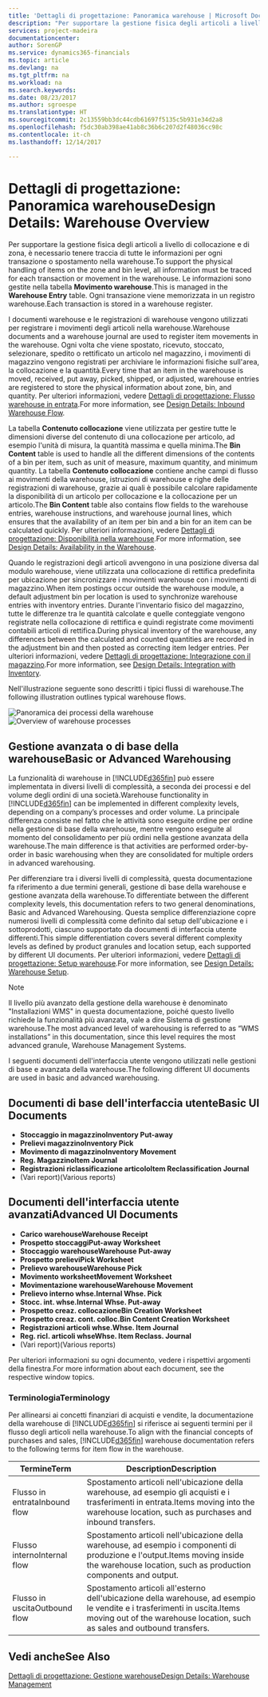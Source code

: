 ```yaml
---
title: 'Dettagli di progettazione: Panoramica warehouse | Microsoft Docs'
description: "Per supportare la gestione fisica degli articoli a livello di collocazione e di zona, è necessario tenere traccia di tutte le informazioni per ogni transazione o spostamento nella warehouse. Le informazioni sono gestite nella tabella **Movimento warehouse**. Ogni transazione viene memorizzata in un registro warehouse."
services: project-madeira
documentationcenter: 
author: SorenGP
ms.service: dynamics365-financials
ms.topic: article
ms.devlang: na
ms.tgt_pltfrm: na
ms.workload: na
ms.search.keywords: 
ms.date: 08/23/2017
ms.author: sgroespe
ms.translationtype: HT
ms.sourcegitcommit: 2c13559bb3dc44cdb61697f5135c5b931e34d2a8
ms.openlocfilehash: f5dc30ab398ae41ab8c36b6c207d2f48036cc98c
ms.contentlocale: it-ch
ms.lasthandoff: 12/14/2017

---
```

# <a name="design-details-warehouse-overview"></a><span data-ttu-id="02ea1-105">Dettagli di progettazione: Panoramica warehouse</span><span class="sxs-lookup"><span data-stu-id="02ea1-105">Design Details: Warehouse Overview</span></span>
<span data-ttu-id="02ea1-106">Per supportare la gestione fisica degli articoli a livello di collocazione e di zona, è necessario tenere traccia di tutte le informazioni per ogni transazione o spostamento nella warehouse.</span><span class="sxs-lookup"><span data-stu-id="02ea1-106">To support the physical handling of items on the zone and bin level, all information must be traced for each transaction or movement in the warehouse.</span></span> <span data-ttu-id="02ea1-107">Le informazioni sono gestite nella tabella **Movimento warehouse**.</span><span class="sxs-lookup"><span data-stu-id="02ea1-107">This is managed in the **Warehouse Entry** table.</span></span> <span data-ttu-id="02ea1-108">Ogni transazione viene memorizzata in un registro warehouse.</span><span class="sxs-lookup"><span data-stu-id="02ea1-108">Each transaction is stored in a warehouse register.</span></span>  

<span data-ttu-id="02ea1-109">I documenti warehouse e le registrazioni di warehouse vengono utilizzati per registrare i movimenti degli articoli nella warehouse.</span><span class="sxs-lookup"><span data-stu-id="02ea1-109">Warehouse documents and a warehouse journal are used to register item movements in the warehouse.</span></span> <span data-ttu-id="02ea1-110">Ogni volta che viene spostato, ricevuto, stoccato, selezionare, spedito o rettificato un articolo nel magazzino, i movimenti di magazzino vengono registrati per archiviare le informazioni fisiche sull'area, la collocazione e la quantità.</span><span class="sxs-lookup"><span data-stu-id="02ea1-110">Every time that an item in the warehouse is moved, received, put away, picked, shipped, or adjusted, warehouse entries are registered to store the physical information about zone, bin, and quantity.</span></span> <span data-ttu-id="02ea1-111">Per ulteriori informazioni, vedere [Dettagli di progettazione: Flusso warehouse in entrata](design-details-outbound-warehouse-flow.md).</span><span class="sxs-lookup"><span data-stu-id="02ea1-111">For more information, see [Design Details: Inbound Warehouse Flow](design-details-outbound-warehouse-flow.md).</span></span>  

<span data-ttu-id="02ea1-112">La tabella **Contenuto collocazione** viene utilizzata per gestire tutte le dimensioni diverse del contenuto di una collocazione per articolo, ad esempio l'unità di misura, la quantità massima e quella minima.</span><span class="sxs-lookup"><span data-stu-id="02ea1-112">The **Bin Content** table is used to handle all the different dimensions of the contents of a bin per item, such as unit of measure, maximum quantity, and minimum quantity.</span></span> <span data-ttu-id="02ea1-113">La tabella **Contenuto collocazione** contiene anche campi di flusso ai movimenti della warehouse, istruzioni di warehouse e righe delle registrazioni di warehouse, grazie ai quali è possibile calcolare rapidamente la disponibilità di un articolo per collocazione e la collocazione per un articolo.</span><span class="sxs-lookup"><span data-stu-id="02ea1-113">The **Bin Content** table also contains flow fields to the warehouse entries, warehouse instructions, and warehouse journal lines, which ensures that the availability of an item per bin and a bin for an item can be calculated quickly.</span></span> <span data-ttu-id="02ea1-114">Per ulteriori informazioni, vedere [Dettagli di progettazione: Disponibilità nella warehouse](design-details-availability-in-the-warehouse.md).</span><span class="sxs-lookup"><span data-stu-id="02ea1-114">For more information, see [Design Details: Availability in the Warehouse](design-details-availability-in-the-warehouse.md).</span></span>  

<span data-ttu-id="02ea1-115">Quando le registrazioni degli articoli avvengono in una posizione diversa dal modulo warehouse, viene utilizzata una collocazione di rettifica predefinita per ubicazione per sincronizzare i movimenti warehouse con i movimenti di magazzino.</span><span class="sxs-lookup"><span data-stu-id="02ea1-115">When item postings occur outside the warehouse module, a default adjustment bin per location is used to synchronize warehouse entries with inventory entries.</span></span> <span data-ttu-id="02ea1-116">Durante l'inventario fisico del magazzino, tutte le differenze tra le quantità calcolate e quelle conteggiate vengono registrate nella collocazione di rettifica e quindi registrate come movimenti contabili articoli di rettifica.</span><span class="sxs-lookup"><span data-stu-id="02ea1-116">During physical inventory of the warehouse, any differences between the calculated and counted quantities are recorded in the adjustment bin and then posted as correcting item ledger entries.</span></span> <span data-ttu-id="02ea1-117">Per ulteriori informazioni, vedere [Dettagli di progettazione: Integrazione con il magazzino](design-details-integration-with-inventory.md).</span><span class="sxs-lookup"><span data-stu-id="02ea1-117">For more information, see [Design Details: Integration with Inventory](design-details-integration-with-inventory.md).</span></span>  

<span data-ttu-id="02ea1-118">Nell'illustrazione seguente sono descritti i tipici flussi di warehouse.</span><span class="sxs-lookup"><span data-stu-id="02ea1-118">The following illustration outlines typical warehouse flows.</span></span>  

<span data-ttu-id="02ea1-119">![Panoramica dei processi della warehouse](media/design_details_warehouse_management_overview.png "design_details_warehouse_management_overview")</span><span class="sxs-lookup"><span data-stu-id="02ea1-119">![Overview of warehouse processes](media/design_details_warehouse_management_overview.png "design_details_warehouse_management_overview")</span></span>  

## <a name="basic-or-advanced-warehousing"></a><span data-ttu-id="02ea1-120">Gestione avanzata o di base della warehouse</span><span class="sxs-lookup"><span data-stu-id="02ea1-120">Basic or Advanced Warehousing</span></span>  
<span data-ttu-id="02ea1-121">La funzionalità di warehouse in [!INCLUDE[d365fin](includes/d365fin_md.md)] può essere implementata in diversi livelli di complessità, a seconda dei processi e del volume degli ordini di una società.</span><span class="sxs-lookup"><span data-stu-id="02ea1-121">Warehouse functionality in [!INCLUDE[d365fin](includes/d365fin_md.md)] can be implemented in different complexity levels, depending on a company’s processes and order volume.</span></span> <span data-ttu-id="02ea1-122">La principale differenza consiste nel fatto che le attività sono eseguite ordine per ordine nella gestione di base della warehouse, mentre vengono eseguite al momento del consolidamento per più ordini nella gestione avanzata della warehouse.</span><span class="sxs-lookup"><span data-stu-id="02ea1-122">The main difference is that activities are performed order-by-order in basic warehousing when they are consolidated for multiple orders in advanced warehousing.</span></span>  

 <span data-ttu-id="02ea1-123">Per differenziare tra i diversi livelli di complessità, questa documentazione fa riferimento a due termini generali, gestione di base della warehouse e gestione avanzata della warehouse.</span><span class="sxs-lookup"><span data-stu-id="02ea1-123">To differentiate between the different complexity levels, this documentation refers to two general denominations, Basic and Advanced Warehousing.</span></span> <span data-ttu-id="02ea1-124">Questa semplice differenziazione copre numerosi livelli di complessità come definito dal setup dell'ubicazione e i sottoprodotti, ciascuno supportato da documenti di interfaccia utente differenti.</span><span class="sxs-lookup"><span data-stu-id="02ea1-124">This simple differentiation covers several different complexity levels as defined by product granules and location setup, each supported by different UI documents.</span></span> <span data-ttu-id="02ea1-125">Per ulteriori informazioni, vedere [Dettagli di progettazione: Setup warehouse](design-details-warehouse-setup.md).</span><span class="sxs-lookup"><span data-stu-id="02ea1-125">For more information, see [Design Details: Warehouse Setup](design-details-warehouse-setup.md).</span></span>  

> [!NOTE]  
>  <span data-ttu-id="02ea1-126">Il livello più avanzato della gestione della warehouse è denominato "Installazioni WMS" in questa documentazione, poiché questo livello richiede la funzionalità più avanzata, vale a dire Sistema di gestione warehouse.</span><span class="sxs-lookup"><span data-stu-id="02ea1-126">The most advanced level of warehousing is referred to as “WMS installations” in this documentation, since this level requires the most advanced granule, Warehouse Management Systems.</span></span>  

 <span data-ttu-id="02ea1-127">I seguenti documenti dell'interfaccia utente vengono utilizzati nelle gestioni di base e avanzata della warehouse.</span><span class="sxs-lookup"><span data-stu-id="02ea1-127">The following different UI documents are used in basic and advanced warehousing.</span></span>  

## <a name="basic-ui-documents"></a><span data-ttu-id="02ea1-128">Documenti di base dell'interfaccia utente</span><span class="sxs-lookup"><span data-stu-id="02ea1-128">Basic UI Documents</span></span>  

-   <span data-ttu-id="02ea1-129">**Stoccaggio in magazzino**</span><span class="sxs-lookup"><span data-stu-id="02ea1-129">**Inventory Put-away**</span></span>  
-   <span data-ttu-id="02ea1-130">**Prelievi magazzino**</span><span class="sxs-lookup"><span data-stu-id="02ea1-130">**Inventory Pick**</span></span>  
-   <span data-ttu-id="02ea1-131">**Movimento di magazzino**</span><span class="sxs-lookup"><span data-stu-id="02ea1-131">**Inventory Movement**</span></span>  
-   <span data-ttu-id="02ea1-132">**Reg. Magazzino**</span><span class="sxs-lookup"><span data-stu-id="02ea1-132">**Item Journal**</span></span>  
-   <span data-ttu-id="02ea1-133">**Registrazioni riclassificazione articolo**</span><span class="sxs-lookup"><span data-stu-id="02ea1-133">**Item Reclassification Journal**</span></span>  
-   <span data-ttu-id="02ea1-134">(Vari report)</span><span class="sxs-lookup"><span data-stu-id="02ea1-134">(Various reports)</span></span>  

## <a name="advanced-ui-documents"></a><span data-ttu-id="02ea1-135">Documenti dell'interfaccia utente avanzati</span><span class="sxs-lookup"><span data-stu-id="02ea1-135">Advanced UI Documents</span></span>  

-   <span data-ttu-id="02ea1-136">**Carico warehouse**</span><span class="sxs-lookup"><span data-stu-id="02ea1-136">**Warehouse Receipt**</span></span>  
-   <span data-ttu-id="02ea1-137">**Prospetto stoccaggi**</span><span class="sxs-lookup"><span data-stu-id="02ea1-137">**Put-away Worksheet**</span></span>  
-   <span data-ttu-id="02ea1-138">**Stoccaggio warehouse**</span><span class="sxs-lookup"><span data-stu-id="02ea1-138">**Warehouse Put-away**</span></span>  
-   <span data-ttu-id="02ea1-139">**Prospetto prelievi**</span><span class="sxs-lookup"><span data-stu-id="02ea1-139">**Pick Worksheet**</span></span>  
-   <span data-ttu-id="02ea1-140">**Prelievo warehouse**</span><span class="sxs-lookup"><span data-stu-id="02ea1-140">**Warehouse Pick**</span></span>  
-   <span data-ttu-id="02ea1-141">**Movimento worksheet**</span><span class="sxs-lookup"><span data-stu-id="02ea1-141">**Movement Worksheet**</span></span>  
-   <span data-ttu-id="02ea1-142">**Movimentazione warehouse**</span><span class="sxs-lookup"><span data-stu-id="02ea1-142">**Warehouse Movement**</span></span>  
-   <span data-ttu-id="02ea1-143">**Prelievo interno whse.**</span><span class="sxs-lookup"><span data-stu-id="02ea1-143">**Internal Whse. Pick**</span></span>  
-   <span data-ttu-id="02ea1-144">**Stocc. int. whse.**</span><span class="sxs-lookup"><span data-stu-id="02ea1-144">**Internal Whse. Put-away**</span></span>  
-   <span data-ttu-id="02ea1-145">**Prospetto creaz. collocazione**</span><span class="sxs-lookup"><span data-stu-id="02ea1-145">**Bin Creation Worksheet**</span></span>  
-   <span data-ttu-id="02ea1-146">**Prospetto creaz. cont. colloc.**</span><span class="sxs-lookup"><span data-stu-id="02ea1-146">**Bin Content Creation Worksheet**</span></span>  
-   <span data-ttu-id="02ea1-147">**Registrazioni articoli whse.**</span><span class="sxs-lookup"><span data-stu-id="02ea1-147">**Whse. Item Journal**</span></span>  
-   <span data-ttu-id="02ea1-148">**Reg. ricl. articoli whse**</span><span class="sxs-lookup"><span data-stu-id="02ea1-148">**Whse. Item Reclass. Journal**</span></span>  
-   <span data-ttu-id="02ea1-149">(Vari report)</span><span class="sxs-lookup"><span data-stu-id="02ea1-149">(Various reports)</span></span>  

<span data-ttu-id="02ea1-150">Per ulteriori informazioni su ogni documento, vedere i rispettivi argomenti della finestra.</span><span class="sxs-lookup"><span data-stu-id="02ea1-150">For more information about each document, see the respective window topics.</span></span>  

### <a name="terminology"></a><span data-ttu-id="02ea1-151">Terminologia</span><span class="sxs-lookup"><span data-stu-id="02ea1-151">Terminology</span></span>  
<span data-ttu-id="02ea1-152">Per allinearsi ai concetti finanziari di acquisti e vendite, la documentazione della warehouse di [!INCLUDE[d365fin](includes/d365fin_md.md)] si riferisce ai seguenti termini per il flusso degli articoli nella warehouse.</span><span class="sxs-lookup"><span data-stu-id="02ea1-152">To align with the financial concepts of purchases and sales, [!INCLUDE[d365fin](includes/d365fin_md.md)] warehouse documentation refers to the following terms for item flow in the warehouse.</span></span>  

|<span data-ttu-id="02ea1-153">Termine</span><span class="sxs-lookup"><span data-stu-id="02ea1-153">Term</span></span>|<span data-ttu-id="02ea1-154">Description</span><span class="sxs-lookup"><span data-stu-id="02ea1-154">Description</span></span>|  
|----------|---------------------------------------|  
|<span data-ttu-id="02ea1-155">Flusso in entrata</span><span class="sxs-lookup"><span data-stu-id="02ea1-155">Inbound flow</span></span>|<span data-ttu-id="02ea1-156">Spostamento articoli nell'ubicazione della warehouse, ad esempio gli acquisti e i trasferimenti in entrata.</span><span class="sxs-lookup"><span data-stu-id="02ea1-156">Items moving into the warehouse location, such as purchases and inbound transfers.</span></span>|  
|<span data-ttu-id="02ea1-157">Flusso interno</span><span class="sxs-lookup"><span data-stu-id="02ea1-157">Internal flow</span></span>|<span data-ttu-id="02ea1-158">Spostamento articoli nell'ubicazione della warehouse, ad esempio i componenti di produzione e l'output.</span><span class="sxs-lookup"><span data-stu-id="02ea1-158">Items moving inside the warehouse location, such as production components and output.</span></span>|  
|<span data-ttu-id="02ea1-159">Flusso in uscita</span><span class="sxs-lookup"><span data-stu-id="02ea1-159">Outbound flow</span></span>|<span data-ttu-id="02ea1-160">Spostamento articoli all'esterno dell'ubicazione della warehouse, ad esempio le vendite e i trasferimenti in uscita.</span><span class="sxs-lookup"><span data-stu-id="02ea1-160">Items moving out of the warehouse location, such as sales and outbound transfers.</span></span>|  

## <a name="see-also"></a><span data-ttu-id="02ea1-161">Vedi anche</span><span class="sxs-lookup"><span data-stu-id="02ea1-161">See Also</span></span>  
 [<span data-ttu-id="02ea1-162">Dettagli di progettazione: Gestione warehouse</span><span class="sxs-lookup"><span data-stu-id="02ea1-162">Design Details: Warehouse Management</span></span>](design-details-warehouse-management.md)

